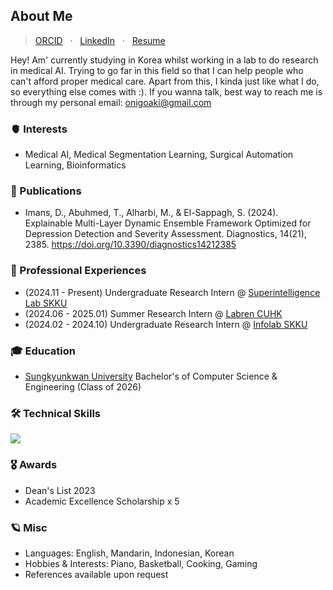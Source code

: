 ## About Me
> [ORCID](https://orcid.org/0009-0005-0652-7481) &nbsp; · &nbsp; [LinkedIn](https://www.linkedin.com/in/dillanimans/) &nbsp; · &nbsp; [Resume](DillanImansResume.pdf)

Hey! Am' currently studying in Korea whilst working in a lab to do research in medical AI. Trying to go far in this field so that I can help people who can't afford proper medical care. Apart from this, I kinda just like what I do, so everything else comes with :). If you wanna talk, best way to reach me is through my personal email: onigoaki@gmail.com

### 🫀 Interests
- Medical AI, Medical Segmentation Learning, Surgical Automation Learning, Bioinformatics

### 📝 Publications
- Imans, D., Abuhmed, T., Alharbi, M., & El-Sappagh, S. (2024). Explainable Multi-Layer Dynamic Ensemble Framework Optimized for Depression Detection and Severity Assessment. Diagnostics, 14(21), 2385. https://doi.org/10.3390/diagnostics14212385

### 🚀 Professional Experiences
- (2024.11 - Present) Undergraduate Research Intern @ [Superintelligence Lab SKKU](http://monet.skku.edu/main/)
- (2024.06 - 2025.01) Summer Research Intern @ [Labren CUHK](http://www.labren.org/mm/)
- (2024.02 - 2024.10) Undergraduate Research Intern @ [Infolab SKKU](https://infolab.skku.edu/)

### 🎓 Education
- [Sungkyunkwan University](https://www.skku.ac.kr/skku/index.do) Bachelor's of Computer Science & Engineering (Class of 2026)

### 🛠️ Technical Skills
<p>
  <a href="https://skillicons.dev">
    <img src="https://skillicons.dev/icons?i=anaconda,arduino,bash,c,cpp,figma,firebase,flask,github,js,mongodb,nodejs,opencv,py,pytorch,react,redux"/>
  </a>
  <br/>
</p>

### 🎖️ Awards
- Dean's List 2023
- Academic Excellence Scholarship x 5

### 🪐 Misc
- Languages: English, Mandarin, Indonesian, Korean
- Hobbies & Interests: Piano, Basketball, Cooking, Gaming
- References available upon request
